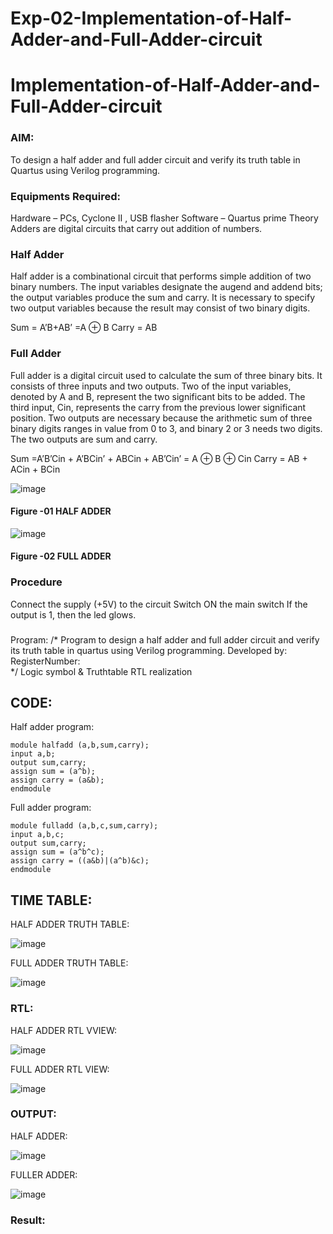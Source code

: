 # Exp-02-Implementation-of-Half-Adder-and-Full-Adder-circuit

# Implementation-of-Half-Adder-and-Full-Adder-circuit
### AIM:
To design a half adder and full adder circuit and verify its truth table in Quartus using Verilog programming.

### Equipments Required:
Hardware – PCs, Cyclone II , USB flasher
Software – Quartus prime
Theory
Adders are digital circuits that carry out addition of numbers.

### Half Adder
Half adder is a combinational circuit that performs simple addition of two binary numbers. The input variables designate the augend and addend bits; the output variables produce the sum and carry. It is necessary to specify two output variables because the result may consist of two binary digits.

Sum = A’B+AB’ =A ⊕ B Carry = AB

### Full Adder
Full adder is a digital circuit used to calculate the sum of three binary bits. It consists of three inputs and two outputs. Two of the input variables, denoted by A and B, represent the two significant bits to be added. The third input, Cin, represents the carry from the previous lower significant position. Two outputs are necessary because the arithmetic sum of three binary digits ranges in value from 0 to 3, and binary 2 or 3 needs two digits. The two outputs are sum and carry.

Sum =A’B’Cin + A’BCin’ + ABCin + AB’Cin’ = A ⊕ B ⊕ Cin Carry = AB + ACin + BCin

 ![image](https://user-images.githubusercontent.com/36288975/163552156-a13e5a56-c638-4110-97d9-8896907c8d25.png)

#### Figure -01 HALF ADDER 


![image](https://user-images.githubusercontent.com/36288975/163552057-b3547877-6d07-45b4-b7e0-bcfebfad9e1d.png)

#### Figure -02 FULL ADDER 

### Procedure

Connect the supply (+5V) to the circuit
Switch ON the main switch
If the output is 1, then the led glows.
### 
Program:
/*
Program to design a half adder and full adder circuit and verify its truth table in quartus using Verilog programming.
Developed by: 
RegisterNumber:  
*/
Logic symbol & Truthtable
RTL realization

## CODE:

Half adder program:
```
module halfadd (a,b,sum,carry);
input a,b;
output sum,carry;
assign sum = (a^b);
assign carry = (a&b);
endmodule
```
Full adder program:
```
module fulladd (a,b,c,sum,carry);
input a,b,c;
output sum,carry;
assign sum = (a^b^c);
assign carry = ((a&b)|(a^b)&c);
endmodule
```
## TIME TABLE:

HALF ADDER TRUTH TABLE:

![image](https://github.com/RahiniAchudhan/Exp-02-Implementation-of-Half-Adder-and-Full-Adder-circuit/assets/145742838/90aa02eb-ef8f-42b5-a7cb-70ee086e5ef9)

FULL ADDER TRUTH TABLE:

![image](https://github.com/RahiniAchudhan/Exp-02-Implementation-of-Half-Adder-and-Full-Adder-circuit/assets/145742838/44c5b1c7-31b1-4ef7-bd7e-d80aba76b4ee)

### RTL:
HALF ADDER RTL VVIEW:

![image](https://github.com/RahiniAchudhan/Exp-02-Implementation-of-Half-Adder-and-Full-Adder-circuit/assets/145742838/9c1aee83-c3cf-4b06-af6b-804b19d49e29)

FULL ADDER RTL VIEW:


![image](https://github.com/RahiniAchudhan/Exp-02-Implementation-of-Half-Adder-and-Full-Adder-circuit/assets/145742838/bf1264ba-c2bc-4f09-a9fc-41114d9b5714)


### OUTPUT:

HALF ADDER:

![image](https://github.com/RahiniAchudhan/Exp-02-Implementation-of-Half-Adder-and-Full-Adder-circuit/assets/145742838/caf561ad-e1da-4686-8fef-fe6f50ff8b5c)

FULLER ADDER:

![image](https://github.com/RahiniAchudhan/Exp-02-Implementation-of-Half-Adder-and-Full-Adder-circuit/assets/145742838/f87acbe3-7b37-498b-8784-108421cd38ca)



### Result:
